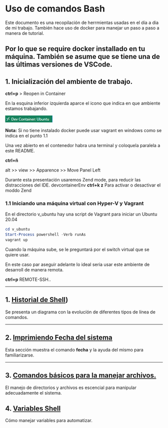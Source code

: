 # Uso de comandos Bash

Este documento es una recopilación de herrmientas usadas en el día a dia de mi trabajo.
También hace uso de docker para manejar un paso a paso a manera de tutorial.

Por lo que se require docker installado en tu máquina.
También se asume que se tiene una de las últimas versiones de VSCode.
---
## 1. Inicialización del ambiente de trabajo.

**ctrl+p** > Reopen in Container

En la esquina inferior izquierda aparce el icono que indica en que ambiente estamos trabajando.

![Icono devconatiner](media/devcontainerEnv.png)

**Nota:** Si no tiene instalado docker puede usar vagrant en windows como se indica en el punto 1.1

Una vez abierto en el contenedor habra una terminal y coloquela paralela a este README.


**ctrl+ñ**

alt >> view >> Apparence >> Move Panel Left

Durante esta presentación usaremos Zend mode, para reducir las distracciones del IDE.
devcontainerEnv
**ctrl+k z**  Para activar o desactivar el moddo Zend


### 1.1 Iniciando una máquina virtual con Hyper-V y Vagrant

En el directorio v_ubuntu hay una script de Vagrant para iniciar un Ubuntu 20.04

```powershell
cd v_ubuntu
Start-Process powershell -Verb runAs
vagrant up
```
Cuando la máquina sube, se le preguntará por el switch virtual que se quiere usar.

En este caso par aseguir adelante lo ideal seria usar este ambiente de desarroll de manera remota.

**ctrl+p** REMOTE-SSH..

---

## 1. [Historial de Shell](capitulos/01-HistoriaShell.md))

Se presenta un diagrama con la evolucíón de diferentes tipos de línea de comandos.

---


## 2. [Imprimiendo Fecha del sistema](capitulos/02-ComandoDate.md)
 
  Esta sección muestra el comando **fecha** y la ayuda del mismo para familiarizarse.


---

## 3. [Comandos básicos para la manejar archivos.](capitulos/03-ManejoDeArchivos.md)

  El manejo de directorios y archivos es escencial para manipular adecuadamente el sistema.


## 4. [Variables Shell](capitulos/04-Variables.md)

  Cómo manejar variables para automatizar.
